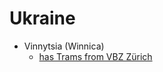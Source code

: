 # Ukraine

* Vinnytsia (Winnica)
  * [has Trams from VBZ Zürich](https://en.wikipedia.org/wiki/Vinnytsia#Tram)
